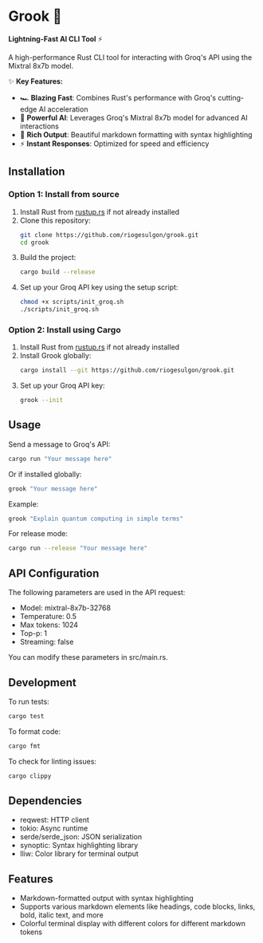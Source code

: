 # Grook 🚀

**Lightning-Fast AI CLI Tool** ⚡

A high-performance Rust CLI tool for interacting with Groq's API using the Mixtral 8x7b model.

✨ **Key Features:**
- 🏎️ **Blazing Fast**: Combines Rust's performance with Groq's cutting-edge AI acceleration
- 🧠 **Powerful AI**: Leverages Groq's Mixtral 8x7b model for advanced AI interactions
- 🌈 **Rich Output**: Beautiful markdown formatting with syntax highlighting
- ⚡ **Instant Responses**: Optimized for speed and efficiency

## Installation

### Option 1: Install from source
1. Install Rust from [rustup.rs](https://rustup.rs/) if not already installed
2. Clone this repository:
   ```bash
   git clone https://github.com/riogesulgon/grook.git
   cd grook
   ```
3. Build the project:
   ```bash
   cargo build --release
   ```
4. Set up your Groq API key using the setup script:
   ```bash
   chmod +x scripts/init_groq.sh
   ./scripts/init_groq.sh
   ```

### Option 2: Install using Cargo
1. Install Rust from [rustup.rs](https://rustup.rs/) if not already installed
2. Install Grook globally:
   ```bash
   cargo install --git https://github.com/riogesulgon/grook.git
   ```
3. Set up your Groq API key:
   ```bash
   grook --init
   ```

## Usage

Send a message to Groq's API:
```bash
cargo run "Your message here"
```
Or if installed globally:
```bash
grook "Your message here"
```

Example:
```bash
grook "Explain quantum computing in simple terms"
```

For release mode:
```bash
cargo run --release "Your message here"
```

## API Configuration

The following parameters are used in the API request:
- Model: mixtral-8x7b-32768
- Temperature: 0.5
- Max tokens: 1024
- Top-p: 1
- Streaming: false

You can modify these parameters in src/main.rs.

## Development

To run tests:
```bash
cargo test
```

To format code:
```bash
cargo fmt
```

To check for linting issues:
```bash
cargo clippy
```

## Dependencies

- reqwest: HTTP client
- tokio: Async runtime
- serde/serde_json: JSON serialization
- synoptic: Syntax highlighting library
- lliw: Color library for terminal output

## Features

- Markdown-formatted output with syntax highlighting
- Supports various markdown elements like headings, code blocks, links, bold, italic text, and more
- Colorful terminal display with different colors for different markdown tokens